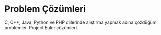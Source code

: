 # Problem Çözümleri
C, C++, Java, Python ve PHP dillerinde alıştırma yapmak adına çözdüğüm problemler. 
Project Euler çözümleri.
